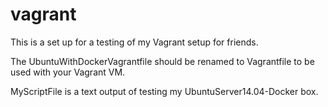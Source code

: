 # vagrant

This is a set up for a testing of my Vagrant setup for friends.

The UbuntuWithDockerVagrantfile should be renamed to Vagrantfile to be used with your Vagrant VM.

MyScriptFile is a text output of testing my UbuntuServer14.04-Docker box.

